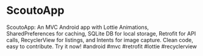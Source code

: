 # ScoutoApp
ScoutoApp: An MVC Android app with Lottie Animations, SharedPreferences for caching, SQLite DB for local storage, Retrofit for API calls, RecyclerView for listings, and Intents for image capture. Clean code, easy to contribute. Try it now! #android #mvc #retrofit #lottie #recyclerview
